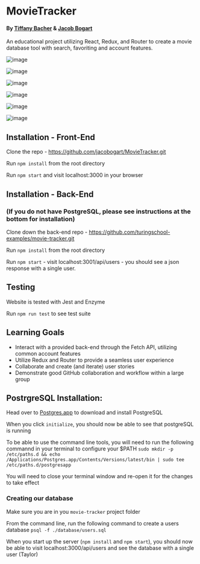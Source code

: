 # MovieTracker
#### By [Tiffany Bacher](https://github.com/tiffanybacher) & [Jacob Bogart](https://github.com/jacobogart)
An educational project utilizing React, Redux, and Router to create a movie database tool with search, favoriting and account features. 

![image](https://user-images.githubusercontent.com/46252038/58738357-ab291080-83c2-11e9-9893-5bdefb0dd159.png)

![image](https://user-images.githubusercontent.com/46252038/58738376-bf6d0d80-83c2-11e9-8849-02beae46931e.png)

![image](https://user-images.githubusercontent.com/46252038/58738391-c8f67580-83c2-11e9-9782-4c85443443a2.png)

![image](https://user-images.githubusercontent.com/46252038/58738438-f80ce700-83c2-11e9-900d-1919028b5725.png)

![image](https://user-images.githubusercontent.com/46252038/58738492-3e624600-83c3-11e9-9f6e-97b9fb2bb83e.png)

![image](https://user-images.githubusercontent.com/46252038/58738505-47ebae00-83c3-11e9-977a-e86fe0c92423.png)

## Installation - Front-End
Clone the repo - https://github.com/jacobogart/MovieTracker.git

Run `npm install` from the root directory

Run `npm start` and visit localhost:3000 in your browser

## Installation - Back-End
### (If you do not have PostgreSQL, please see instructions at the bottom for installation)
Clone down the back-end repo - https://github.com/turingschool-examples/movie-tracker.git

Run `npm install` from the root directory

Run `npm start` - visit localhost:3001/api/users - you should see a json response with a single user.

## Testing
Website is tested with Jest and Enzyme

Run `npm run test` to see test suite

## Learning Goals
* Interact with a provided back-end through the Fetch API, utilizing common account features 
* Utilize Redux and Router to provide a seamless user experience 
* Collaborate and create (and iterate) user stories
* Demonstrate good GitHub collaboration and workflow within a large group


## PostrgreSQL Installation:
Head over to [Postgres.app](http://postgresapp.com/) to download and install PostgreSQL

When you click `initialize`, you should now be able to see that postgreSQL is running

To be able to use the command line tools, you will need to run the following commannd in your terminal to configure your $PATH `sudo mkdir -p /etc/paths.d && echo /Applications/Postgres.app/Contents/Versions/latest/bin | sudo tee /etc/paths.d/postgresapp`

You will need to close your terminal window and re-open it for the changes to take effect

### Creating our database

Make sure you are in you `movie-tracker` project folder

From the command line, run the following command to create a users database `psql -f ./database/users.sql`

When you start up the server (`npm install` and `npm start`), you should now be able to visit localhost:3000/api/users and see the database with a single user (Taylor)
